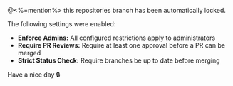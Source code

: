 @<%=mention%> this repositories branch has been automatically locked.

The following settings were enabled:

- **Enforce Admins:** All configured restrictions apply to administrators
- **Require PR Reviews:** Require at least one approval before a PR can be merged
- **Strict Status Check:** Require branches be up to date before merging

Have a nice day :lock:
